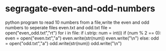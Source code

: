 # segragate-even-and-odd-numbers
python program to read 10 numbers from a file,write the even and odd numbers to seperate files even.txt and odd.txt
file = open("even_odd.txt","rt") 
for i in file: 
    if i.strip: 
        num = int(i) 
        if (num % 2 == 0): 
            even = open("even.txt","a") 
            even.write(str(num)) 
            even.write("\n") 
        else: 
            odd = open("odd.txt","a") 
            odd.write(str(num)) 
            odd.write("\n") 
